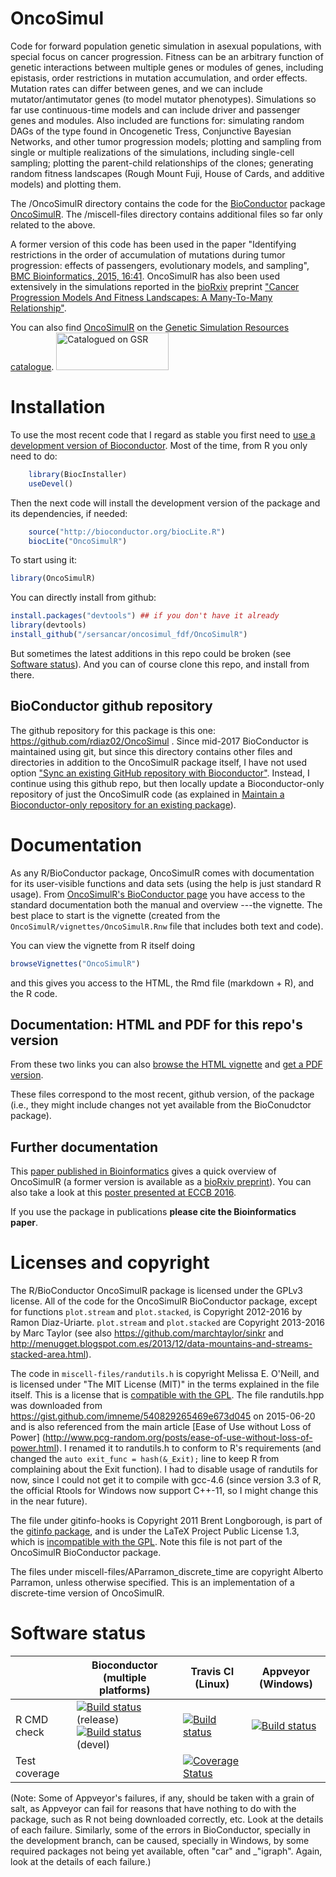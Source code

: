 <!-- [![Travis-CI Build Status](https://travis-ci.org/rdiaz02/OncoSimul.svg?branch=master)](https://travis-ci.org/rdiaz02/OncoSimul) -->
<!-- [![AppVeyor Build Status](https://ci.appveyor.com/api/projects/status/github/rdiaz02/OncoSimul?branch=master&svg=true)](https://ci.appveyor.com/project/rdiaz02/OncoSimul) -->
<!-- [![codecov.io](https://codecov.io/github/rdiaz02/OncoSimul/coverage.svg?branch=master)](https://codecov.io/github/rdiaz02/OncoSimul?branch=master) -->



# OncoSimul



Code for forward population genetic simulation in asexual populations,
with special focus on cancer progression.  Fitness can be an arbitrary
function of genetic interactions between multiple genes or modules of
genes, including epistasis, order restrictions in mutation accumulation,
and order effects.  Mutation rates can differ between genes, and we can
include mutator/antimutator genes (to model mutator
phenotypes). Simulations so far use continuous-time models and can include
driver and passenger genes and modules. Also included are functions for:
simulating random DAGs of the type found in Oncogenetic Tress, Conjunctive
Bayesian Networks, and other tumor progression models; plotting and
sampling from single or multiple realizations of the simulations,
including single-cell sampling; plotting the parent-child relationships of
the clones; generating random fitness landscapes (Rough Mount Fuji, House
of Cards, and additive models) and plotting them.



The /OncoSimulR directory contains the code for the [BioConductor](http://www.bioconductor.org) package
[OncoSimulR](http://www.bioconductor.org/packages/devel/bioc/html/OncoSimulR.html). The
/miscell-files directory contains additional files so far only related to
the above.


A former version of this code has been used in the paper "Identifying
restrictions in the order of accumulation of mutations during tumor
progression: effects of passengers, evolutionary models, and
sampling",
[BMC Bioinformatics, 2015, 16:41](http://www.biomedcentral.com/1471-2105/16/41).
OncoSimulR has also been used extensively in the simulations reported in
the [bioRxiv](biorxiv.org/)
preprint
["Cancer Progression Models And Fitness Landscapes: A Many-To-Many Relationship"](https://doi.org/10.1101/141465).


You can also find
[OncoSimulR](https://popmodels.cancercontrol.cancer.gov/gsr/packages/oncosimulr/)
on the [Genetic Simulation Resources
catalogue](https://popmodels.cancercontrol.cancer.gov/gsr/).
<a href="http://popmodels.cancercontrol.cancer.gov/gsr/"><img src="http://popmodels.cancercontrol.cancer.gov/gsr/static/img/gsr_tile.jpg" alt="Catalogued on GSR" width="180" height="60" /></a>

# Installation


To use the most recent code that I regard as stable you first need to [use
a development version of Bioconductor](http://www.bioconductor.org/developers/how-to/useDevel/). Most
of the time, from R you only need to do:


```r
    library(BiocInstaller) 
    useDevel()
```

Then the next code will install the development version of the package and
its dependencies, if needed:


```r
    source("http://bioconductor.org/biocLite.R")
    biocLite("OncoSimulR")
```

To start using it:

```r
library(OncoSimulR)
```



You can directly install from github:

```r
install.packages("devtools") ## if you don't have it already
library(devtools)
install_github("/sersancar/oncosimul_fdf/OncoSimulR")
``` 

But sometimes the latest additions in this repo could be broken (see [Software status](#software-status)). And you
can of course clone this repo, and install from there.

## BioConductor github repository

The github repository for this package is this one:
https://github.com/rdiaz02/OncoSimul . Since mid-2017 BioConductor is
maintained using git, but since this directory contains other files and
directories in addition to the OncoSimulR package itself, I have not used
option ["Sync an existing GitHub repository with
Bioconductor"](https://www.bioconductor.org/developers/how-to/git/sync-existing-repositories). Instead,
I continue using this github repo, but then locally update a
Bioconductor-only repository of just the OncoSimulR code (as explained in
[Maintain a Bioconductor-only repository for an existing
package](https://www.bioconductor.org/developers/how-to/git/maintain-bioc-only/)).

# Documentation


As any R/BioConductor package, OncoSimulR comes with documentation for its
user-visible functions and data sets (using the help is just standard R
usage). From
[OncoSimulR's BioConductor page](https://www.bioconductor.org/packages/devel/bioc/html/OncoSimulR.html)
you have access to the standard documentation both the manual and overview
---the vignette. The best place to start is the vignette (created from the
`OncoSimulR/vignettes/OncoSimulR.Rnw` file that includes both text and
code).

<!-- you can obtain the  -->
<!-- [PDF reference manual](http://www.bioconductor.org/packages/3.2/bioc/manuals/OncoSimulR/man/OncoSimulR.pdf). A -->
<!-- better place to start, though, is the long vignette, with commented -->
<!-- examples (and created from the `OncoSimulR/vignettes/OncoSimulR.Rnw` file -->
<!-- that includes both text and code). Here is -->
<!-- [the vignette as PDF](http://www.bioconductor.org/packages/devel/bioc/vignettes/OncoSimulR/inst/doc/OncoSimulR.pdf), -->
<!-- from the BioConductor site (the development branch). -->


You can view the vignette from R itself doing


```r
browseVignettes("OncoSimulR")
```

and this gives you access to the HTML, the Rmd file (markdown + R), and the R code.

## Documentation: HTML and PDF for this repo's version


From these two links you can also
[browse the HTML vignette](https://rdiaz02.github.io/OncoSimul/OncoSimulR.html)
and [get a PDF version](https://rdiaz02.github.io/OncoSimul/pdfs/OncoSimulR.pdf).

These files correspond to the most recent, github version, of the package
(i.e., they might include changes not yet available from the BioConudctor
package).


## Further documentation

This [paper published in Bioinformatics](https://doi.org/10.1093/bioinformatics/btx077)
gives a quick overview of OncoSimulR (a former version is available as a 
[bioRxiv preprint](http://biorxiv.org/content/early/2016/08/14/069500)). You can also take a look at this
[poster presented at ECCB 2016](http://dx.doi.org/10.7490/f1000research.1112860.1).


If you use the package in publications **please cite the Bioinformatics paper**.



# Licenses and copyright


The R/BioConductor OncoSimulR package is licensed under the GPLv3
license. All of the code for the OncoSimulR BioConductor package, except
for functions `plot.stream` and `plot.stacked`, is Copyright 2012-2016 by
Ramon Diaz-Uriarte. `plot.stream` and `plot.stacked` are Copyright
2013-2016 by Marc Taylor (see also https://github.com/marchtaylor/sinkr
and
http://menugget.blogspot.com.es/2013/12/data-mountains-and-streams-stacked-area.html).


The code in `miscell-files/randutils.h` is copyright Melissa E. O'Neill,
and is licensed under "The MIT License (MIT)" in the terms explained in
the file itself. This is a license that is
[compatible with the GPL](http://directory.fsf.org/wiki/License:Expat).
The file randutils.hpp was downloaded from
https://gist.github.com/imneme/540829265469e673d045 on 2015-06-20 and is
also referenced from the main article [Ease of Use without Loss of Power]
(http://www.pcg-random.org/posts/ease-of-use-without-loss-of-power.html). I
renamed it to randutils.h to conform to R's requirements (and changed the
`auto exit_func = hash(&_Exit);` line to keep R from complaining about the
Exit function). I had to disable usage of randutils for now, since I could
not get it to compile with gcc-4.6 (since version 3.3 of R, 
the official Rtools for Windows now support C++-11, so I might change 
this in the near future).



The file under gitinfo-hooks is Copyright 2011 Brent Longborough, is
part of the
[gitinfo package](https://www.ctan.org/tex-archive/macros/latex/contrib/gitinfo?lang=en),
and is under the LaTeX Project Public License 1.3, which is
[incompatible with the GPL](http://directory.fsf.org/wiki/License:LPPLv1.3a). Note
this file is not part of the OncoSimulR BioConductor package.


The files under miscell-files/AParramon_discrete_time are copyright
Alberto Parramon, unless otherwise specified. This is an implementation of
a discrete-time version of OncoSimulR.


# Software status


|             | Bioconductor (multiple platforms)   | Travis CI  (Linux)  | Appveyor (Windows)  |
| ------------- | ------------------- | ------------- | ---------------- |
| R CMD check   | <a href="http://bioconductor.org/checkResults/release/bioc-LATEST/OncoSimulR/"><img border="0" src="http://bioconductor.org/shields/build/release/bioc/OncoSimulR.svg" alt="Build status"></a> (release)</br><a href="http://bioconductor.org/checkResults/devel/bioc-LATEST/OncoSimulR/"><img border="0" src="http://bioconductor.org/shields/build/devel/bioc/OncoSimulR.svg" alt="Build status"></a> (devel) | <a href="https://travis-ci.org/rdiaz02/OncoSimul"><img src="https://travis-ci.org/rdiaz02/OncoSimul.svg?branch=master" alt="Build status"></a> | <a href="https://ci.appveyor.com/project/rdiaz02/OncoSimul"><img src="https://ci.appveyor.com/api/projects/status/github/rdiaz02/OncoSimul?branch=master&svg=true" alt="Build status"></a> |
| Test coverage |                     | <a href="https://codecov.io/github/rdiaz02/OncoSimul?branch=master"><img src="https://codecov.io/github/rdiaz02/OncoSimul/coverage.svg?branch=master" alt="Coverage Status"/></a>   |                  |

(Note: Some of Appveyor's failures, if any, should be taken with a grain
of salt, as Appveyor can fail for reasons that have nothing to do with
the package, such as R not being downloaded correctly, etc. Look at the
details of each failure. Similarly, some of the errors in BioConductor,
specially in the development branch, can be caused, specially in Windows,
by some required packages not being yet available, often "car" and
_"igraph". Again, look at the details of each failure.)
<!-- Based on https://raw.githubusercontent.com/Bioconductor-mirror/illuminaio/master/README.md -->

<!-- [![Travis-CI Build Status](https://travis-ci.org/rdiaz02/OncoSimul.svg?branch=master)](https://travis-ci.org/rdiaz02/OncoSimul) -->
<!-- [![AppVeyor Build Status](https://ci.appveyor.com/api/projects/status/github/rdiaz02/OncoSimul?branch=master&svg=true)](https://ci.appveyor.com/project/rdiaz02/OncoSimul) -->
<!-- [![codecov.io](https://codecov.io/github/rdiaz02/OncoSimul/coverage.svg?branch=master)](https://codecov.io/github/rdiaz02/OncoSimul?branch=master) -->

